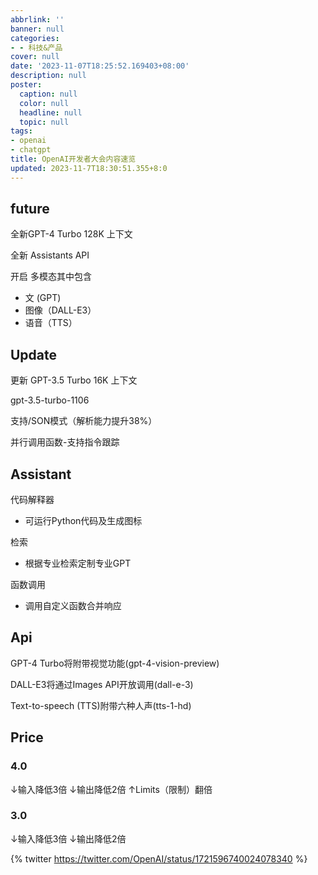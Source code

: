 ```yaml
---
abbrlink: ''
banner: null
categories:
- - 科技&产品
cover: null
date: '2023-11-07T18:25:52.169403+08:00'
description: null
poster:
  caption: null
  color: null
  headline: null
  topic: null
tags:
- openai
- chatgpt
title: OpenAI开发者大会内容速览
updated: 2023-11-7T18:30:51.355+8:0
---
```

## future

全新GPT-4 Turbo 128K 上下文

全新 Assistants API

开启 多模态其中包含

- 文 (GPT)
- 图像（DALL-E3）
- 语音（TTS）

## Update

更新 GPT-3.5 Turbo 16K 上下文

gpt-3.5-turbo-1106

支持/SON模式（解析能力提升38%）

并行调用函数-支持指令跟踪

## Assistant

代码解释器

- 可运行Python代码及生成图标

检索

- 根据专业检索定制专业GPT

函数调用

- 调用自定义函数合并响应

## Api

GPT-4 Turbo将附带视觉功能(gpt-4-vision-preview)

DALL-E3将通过Images API开放调用(dall-e-3)

Text-to-speech (TTS)附带六种人声(tts-1-hd)

## Price

### 4.0

↓输入降低3倍
↓输出降低2倍
↑Limits（限制）翻倍

### 3.0

↓输入降低3倍
↓输出降低2倍



{% twitter https://twitter.com/OpenAI/status/1721596740024078340 %}

